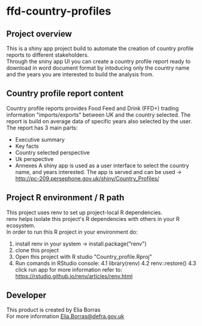 # ffd-country-profiles
## Project overview
This is a shiny app project build to automate the creation of country profile reports to different stakeholders. <br/>
Through the sniny app UI you can create a country profile report ready to download in word document format by intoducing only the country name and the years you are interested to build the analysis from. 
## Country profile report content
Country profile reports provides Food Feed and Drink (FFD+) trading information "imports/exports" between UK and the country selected.
The report is build on average data of specific years also selected by the user. 
The report has 3 main parts: 
- Executive summary
- Key facts
- Country selected perspective
- Uk perspective 
- Annexes 
A shiny app is used as a user interface to select the country name, and years interested. 
The app is served and can be used -> http://pc-209.persephone.gov.uk/shiny/Country_Profiles/  
## Project R environment / R path
This project uses renv to set up project-local R dependencies.  <br/>
renv helps isolate this project's R dependencies with others in your R ecosystem.  <br/>
In order to run this R project in your environment do:
1. install renv in your system -> install.package("renv")
2. clone this project
3. Open this project with R studio "Country_profile.Rproj"
4. Run comands in RStudio console:
4.1 library(renv)
4.2 renv::restore()
4.3 click run app
for more information refer to: https://rstudio.github.io/renv/articles/renv.html 

## Developer
This product is created by Elia Borras  <br/>
For more information Elia.Borras@defra.gov.uk
